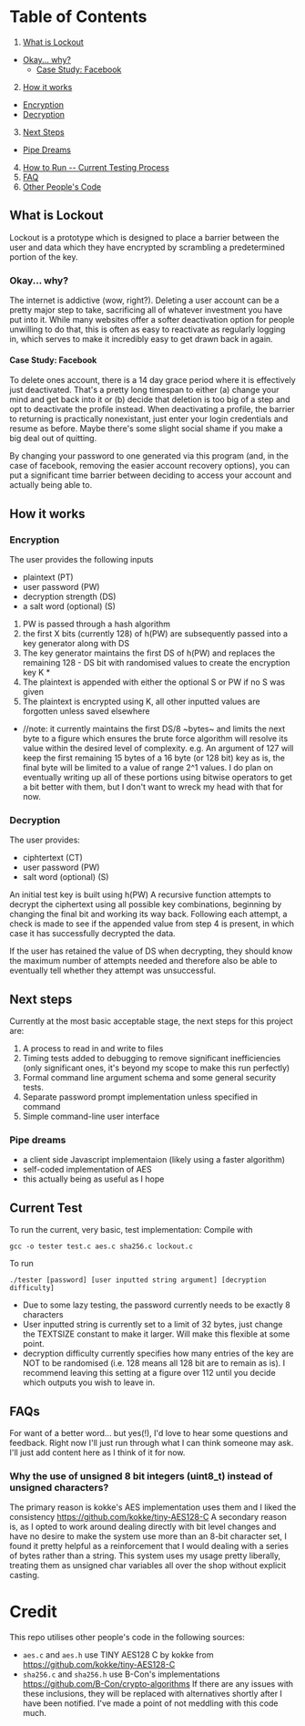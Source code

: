
# Table of Contents
1. [What is Lockout](#what-is-lockout)
  * [Okay... why?](#okay-why)
    * [Case Study: Facebook](#case-study-facebook)
2. [How it works](#how-it-works)
  * [Encryption](#encryption)
  * [Decryption](#decryption)
3. [Next Steps](#next-steps)
  * [Pipe Dreams](#pipe-dreams)
4. [How to Run -- Current Testing Process](#how-to-run)
5. [FAQ](#faq)
6. [Other People's Code](#credit)


## What is Lockout

Lockout is a prototype which is designed to place a barrier between the user and data which they have encrypted by scrambling a predetermined portion of the key.

### Okay... why?

The internet is addictive (wow, right?).
Deleting a user account can be a pretty major step to take, sacrificing all of whatever investment you have put into it. While many websites offer a softer deactivation option for people unwilling to do that, this is often as easy to reactivate as regularly logging in, which serves to make it incredibly easy to get drawn back in again.

#### Case Study: Facebook 
To delete ones account, there is a 14 day grace period where it is effectively just deactivated. That's a pretty long timespan to either (a) change your mind and get back into it or (b) decide that deletion is too big of a step and opt to deactivate the profile instead.
When deactivating a profile, the barrier to returning is practically nonexistant, just enter your login credentials and resume as before. Maybe there's some slight social shame if you make a big deal out of quitting.

By changing your password to one generated via this program (and, in the case of facebook, removing the easier account recovery options), you can put a significant time barrier between deciding to access your account and actually being able to.

## How it works

### Encryption
The user provides the following inputs
- plaintext (PT)
- user password (PW)
- decryption strength (DS)
- a salt word (optional) (S)

1. PW is passed through a hash algorithm
2. the first X bits (currently 128) of h(PW) are subsequently passed into a key generator along with DS
3. The key generator maintains the first DS of h(PW) and replaces the remaining 128 - DS bit with randomised values to create the encryption key K *
4. The plaintext is appended with either the optional S or PW if no S was given
5. The plaintext is encrypted using K, all other inputted values are forgotten unless saved elsewhere

* //note: it currently maintains the first DS/8 ~bytes~ and limits the next byte to a figure which ensures the brute force algorithm will resolve its value within the desired level of complexity. e.g. An argument of 127 will keep the first remaining 15 bytes of a 16 byte (or 128 bit) key as is, the final byte will be limited to a value of range 2^1 values.
I do plan on eventually writing up all of these portions using bitwise operators to get a bit better with them, but I don't want to wreck my head with that for now.

### Decryption
The user provides:
- ciphtertext (CT)
- user password (PW)
- salt word (optional) (S)

An initial test key is built using h(PW)
A recursive function attempts to decrypt the ciphertext using all possible key combinations, beginning by changing the final bit and working its way back. Following each attempt, a check is made to see if the appended value from step 4 is present, in which case it has successfully decrypted the data.

If the user has retained the value of DS when decrypting, they should know the maximum number of attempts needed and therefore also be able to eventually tell whether they attempt was unsuccessful.


## Next steps
Currently at the most basic acceptable stage, the next steps for this project are:

1. A process to read in and write to files
2. Timing tests added to debugging to remove significant inefficiencies (only significant ones, it's beyond my scope to make this run perfectly)
3. Formal command line argument schema and some general security tests. 
4. Separate password prompt implementation unless specified in command
5. Simple command-line user interface

### Pipe dreams
- a client side Javascript implementaion (likely using a faster algorithm)
- self-coded implementation of AES
- this actually being as useful as I hope

## Current Test
To run the current, very basic, test implementation:
Compile with 
```
gcc -o tester test.c aes.c sha256.c lockout.c
```
To run
```
./tester [password] [user inputted string argument] [decryption difficulty]
```
- Due to some lazy testing, the password currently needs to be exactly 8 characters
- User inputted string is currently set to a limit of 32 bytes, just change the TEXTSIZE constant to make it larger. Will make this flexible at some point.
- decryption difficulty currently specifies how many entries of the key are NOT to be randomised (i.e. 128 means all 128 bit are to remain as is). I recommend leaving this setting at a figure over 112 until you decide which outputs you wish to leave in.


## FAQs
For want of a better word... but yes(!), I'd love to hear some questions and feedback. Right now I'll just run through what I can think someone may ask. I'll just add content here as I think of it for now.

### Why the use of unsigned 8 bit integers (uint8_t) instead of unsigned characters?
The primary reason is kokke's AES implementation uses them and I liked the consistency https://github.com/kokke/tiny-AES128-C
A secondary reason is, as I opted to work around dealing directly with bit level changes and have no desire to make the system use more than an 8-bit character set, I found it pretty helpful as a reinforcement that I would dealing with a series of bytes rather than a string. This system uses my usage pretty liberally, treating them as unsigned char variables all over the shop without explicit casting. 

# Credit

This repo utilises other people's code in the following sources:
- `aes.c` and `aes.h` use TINY AES128 C by kokke from https://github.com/kokke/tiny-AES128-C
- `sha256.c` and `sha256.h` use B-Con's implementations https://github.com/B-Con/crypto-algorithms
If there are any issues with these inclusions, they will be replaced with alternatives shortly after I have been notified. I've made a point of not meddling with this code much.

